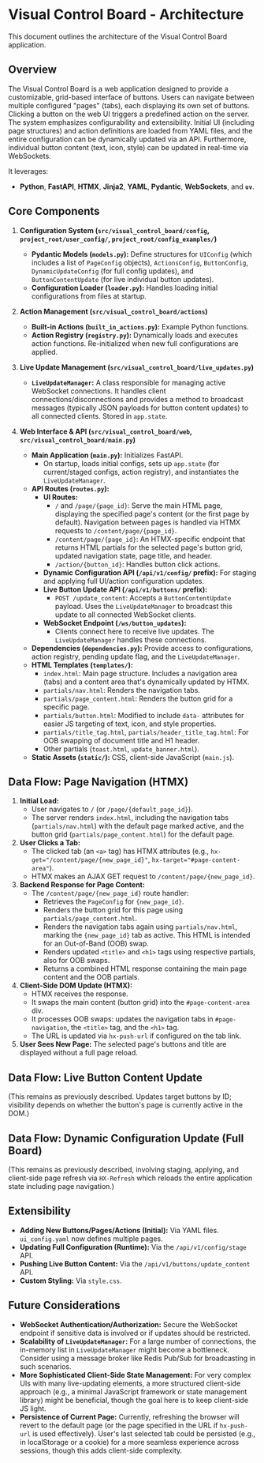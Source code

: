 # Visual Control Board - Architecture

This document outlines the architecture of the Visual Control Board application.

## Overview

The Visual Control Board is a web application designed to provide a customizable, grid-based interface of buttons. Users can navigate between multiple configured "pages" (tabs), each displaying its own set of buttons. Clicking a button on the web UI triggers a predefined action on the server. The system emphasizes configurability and extensibility. Initial UI (including page structures) and action definitions are loaded from YAML files, and the entire configuration can be dynamically updated via an API. Furthermore, individual button content (text, icon, style) can be updated in real-time via WebSockets.

It leverages:
-   **Python**, **FastAPI**, **HTMX**, **Jinja2**, **YAML**, **Pydantic**, **WebSockets**, and **`uv`**.

## Core Components

1.  **Configuration System (`src/visual_control_board/config`, `project_root/user_config/`, `project_root/config_examples/`)**
    *   **Pydantic Models (`models.py`):** Define structures for `UIConfig` (which includes a list of `PageConfig` objects), `ActionsConfig`, `ButtonConfig`, `DynamicUpdateConfig` (for full config updates), and `ButtonContentUpdate` (for live individual button updates).
    *   **Configuration Loader (`loader.py`):** Handles loading initial configurations from files at startup.

2.  **Action Management (`src/visual_control_board/actions`)**
    *   **Built-in Actions (`built_in_actions.py`):** Example Python functions.
    *   **Action Registry (`registry.py`):** Dynamically loads and executes action functions. Re-initialized when new full configurations are applied.

3.  **Live Update Management (`src/visual_control_board/live_updates.py`)**
    *   **`LiveUpdateManager`:** A class responsible for managing active WebSocket connections. It handles client connections/disconnections and provides a method to broadcast messages (typically JSON payloads for button content updates) to all connected clients. Stored in `app.state`.

4.  **Web Interface & API (`src/visual_control_board/web`, `src/visual_control_board/main.py`)**
    *   **Main Application (`main.py`):** Initializes FastAPI.
        *   On startup, loads initial configs, sets up `app.state` (for current/staged configs, action registry), and instantiates the `LiveUpdateManager`.
    *   **API Routes (`routes.py`):**
        *   **UI Routes:**
            *   `/` and `/page/{page_id}`: Serve the main HTML page, displaying the specified page's content (or the first page by default). Navigation between pages is handled via HTMX requests to `/content/page/{page_id}`.
            *   `/content/page/{page_id}`: An HTMX-specific endpoint that returns HTML partials for the selected page's button grid, updated navigation state, page title, and header.
            *   `/action/{button_id}`: Handles button click actions.
        *   **Dynamic Configuration API (`/api/v1/config/` prefix):** For staging and applying full UI/action configuration updates.
        *   **Live Button Update API (`/api/v1/buttons/` prefix):**
            *   `POST /update_content`: Accepts a `ButtonContentUpdate` payload. Uses the `LiveUpdateManager` to broadcast this update to all connected WebSocket clients.
        *   **WebSocket Endpoint (`/ws/button_updates`):**
            *   Clients connect here to receive live updates. The `LiveUpdateManager` handles these connections.
    *   **Dependencies (`dependencies.py`):** Provide access to configurations, action registry, pending update flag, and the `LiveUpdateManager`.
    *   **HTML Templates (`templates/`):**
        *   `index.html`: Main page structure. Includes a navigation area (tabs) and a content area that's dynamically updated by HTMX.
        *   `partials/nav.html`: Renders the navigation tabs.
        *   `partials/page_content.html`: Renders the button grid for a specific page.
        *   `partials/button.html`: Modified to include `data-` attributes for easier JS targeting of text, icon, and style properties.
        *   `partials/title_tag.html`, `partials/header_title_tag.html`: For OOB swapping of document title and H1 header.
        *   Other partials (`toast.html`, `update_banner.html`).
    *   **Static Assets (`static/`):** CSS, client-side JavaScript (`main.js`).

## Data Flow: Page Navigation (HTMX)

1.  **Initial Load:**
    *   User navigates to `/` (or `/page/{default_page_id}`).
    *   The server renders `index.html`, including the navigation tabs (`partials/nav.html`) with the default page marked active, and the button grid (`partials/page_content.html`) for the default page.
2.  **User Clicks a Tab:**
    *   The clicked tab (an `<a>` tag) has HTMX attributes (e.g., `hx-get="/content/page/{new_page_id}"`, `hx-target="#page-content-area"`).
    *   HTMX makes an AJAX GET request to `/content/page/{new_page_id}`.
3.  **Backend Response for Page Content:**
    *   The `/content/page/{new_page_id}` route handler:
        *   Retrieves the `PageConfig` for `{new_page_id}`.
        *   Renders the button grid for this page using `partials/page_content.html`.
        *   Renders the navigation tabs again using `partials/nav.html`, marking the `{new_page_id}` tab as active. This HTML is intended for an Out-of-Band (OOB) swap.
        *   Renders updated `<title>` and `<h1>` tags using respective partials, also for OOB swaps.
        *   Returns a combined HTML response containing the main page content and the OOB partials.
4.  **Client-Side DOM Update (HTMX):**
    *   HTMX receives the response.
    *   It swaps the main content (button grid) into the `#page-content-area` div.
    *   It processes OOB swaps: updates the navigation tabs in `#page-navigation`, the `<title>` tag, and the `<h1>` tag.
    *   The URL is updated via `hx-push-url` if configured on the tab link.
5.  **User Sees New Page:** The selected page's buttons and title are displayed without a full page reload.

## Data Flow: Live Button Content Update

(This remains as previously described. Updates target buttons by ID; visibility depends on whether the button's page is currently active in the DOM.)

## Data Flow: Dynamic Configuration Update (Full Board)

(This remains as previously described, involving staging, applying, and client-side page refresh via `HX-Refresh` which reloads the entire application state including page navigation.)

## Extensibility

*   **Adding New Buttons/Pages/Actions (Initial):** Via YAML files. `ui_config.yaml` now defines multiple pages.
*   **Updating Full Configuration (Runtime):** Via the `/api/v1/config/stage` API.
*   **Pushing Live Button Content:** Via the `/api/v1/buttons/update_content` API.
*   **Custom Styling:** Via `style.css`.

## Future Considerations

*   **WebSocket Authentication/Authorization:** Secure the WebSocket endpoint if sensitive data is involved or if updates should be restricted.
*   **Scalability of `LiveUpdateManager`:** For a large number of connections, the in-memory list in `LiveUpdateManager` might become a bottleneck. Consider using a message broker like Redis Pub/Sub for broadcasting in such scenarios.
*   **More Sophisticated Client-Side State Management:** For very complex UIs with many live-updating elements, a more structured client-side approach (e.g., a minimal JavaScript framework or state management library) might be beneficial, though the goal here is to keep client-side JS light.
*   **Persistence of Current Page:** Currently, refreshing the browser will revert to the default page (or the page specified in the URL if `hx-push-url` is used effectively). User's last selected tab could be persisted (e.g., in localStorage or a cookie) for a more seamless experience across sessions, though this adds client-side complexity.
